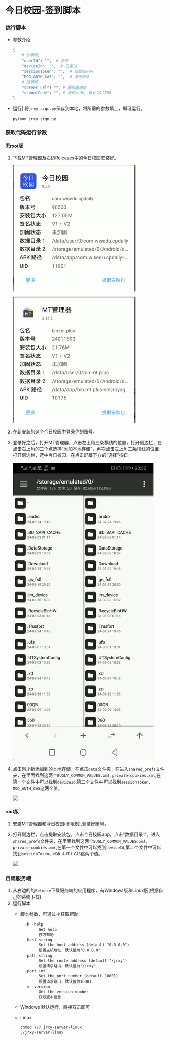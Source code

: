 # 今日校园-签到脚本


### 运行脚本

- 参数介绍
    ```python
    {  
        # 必填项,  
        "userId": "",  # 学号
        "deviceId": "",  # 设备Id
        "sessionToken": "",  # 获取token
        "MOD_AUTH_CAS": "",  # 身份信息
        # 选填项  
        "server_url": "", # 服务器地址
        "schoolCode": "", # 学校code, 默认为12758
    }
    ```
- 运行|
  将`jrxy_sign.py`保存到本地，将所需的参数填上，即可运行。
    ```shell
    python jrxy_sign.py
    ```
  

### 获取代码运行参数

#### 无root版

1. 下载MT管理器及右边Releases中的今日校园安装好。

   ![](images/教程.png)
   
   ![](images/教程-1.png)

2. 在新安装的这个今日校园中登录你的账号。
3. 登录好之后，打开MT管理器，点击左上角三条横线的位置，打开侧边栏，在点击右上角的三个点选择“添加本地存储”，再次点击左上角三条横线的位置，打开侧边栏，选中今日校园，在点击屏幕下方的“选择”按钮。

   ![](images/教程.gif)
   
5. 点击刚才新添加到的本地存储，在点击`data`文件夹，在进入`shared_prefs`文件夹，在里面找到这两个`BUGLY_COMMON_VALUES.xml`, `private-cookies.xml`,在第一个文件中可以找到`deviceId`,第二个文件中可以找到`sessionToken`、`MOD_AUTH_CAS`这两个值。

   ![](images/教程-1.gif)


#### root版

1. 安装MT管理器和今日校园(不限制),登录好账号。
2. 打开侧边栏，点击提取安装包，点击今日校园app，点击"数据目录1"，进入`shared_prefs`文件夹，在里面找到这两个`BUGLY_COMMON_VALUES.xml`, `private-cookies.xml`,在第一个文件中可以找到`deviceId`,第二个文件中可以找到`sessionToken`、`MOD_AUTH_CAS`这两个值。

   ![](images/教程-2.gif)



### 自建服务端

1. 从右边的的`Release`下载服务端的应用程序，有Windows版和Linux版(根据自己的系统下载)
2. 运行脚本
   - 脚本参数，可通过`-h`获取帮助
        ```shell
          -h -help   
                Get help 
                获取帮助
          -host string
                Set the host address (default "0.0.0.0")
                设置主机地址，默认值为"0.0.0.0"
          -path string
                Set the route address (default "/jrxy")
                设置请求路由，默认值为"/jrxy"
          -port int
                Set the port number (default 10001)
                设置请求端口，默认值为10001
          -v -version
                Get the version number
                获取版本信息
        ```

   - Windows
     默认运行，直接双击即可

   - Linux
        ```shell
        chmod 777 jrxy-server-linux
        ./jrxy-server-linux
        ```
